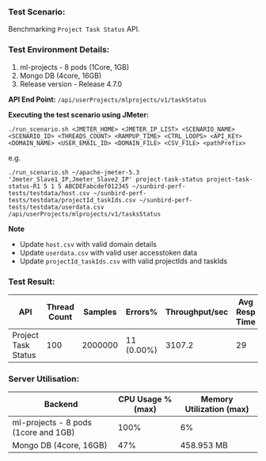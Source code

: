 ### Test Scenario:
Benchmarking `Project Task Status` API.

### Test Environment Details:
1. ml-projects - 8 pods (1Core, 1GB) 
2. Mongo DB (4core, 16GB)
3. Release version - Release 4.7.0

**API End Point:** `/api/userProjects/mlprojects/v1/taskStatus`

**Executing the test scenario using JMeter:**

```./run_scenario.sh <JMETER_HOME> <JMETER_IP_LIST> <SCENARIO_NAME> <SCENARIO_ID> <THREADS_COUNT> <RAMPUP_TIME> <CTRL_LOOPS> <API_KEY> <DOMAIN_NAME> <USER_EMAIL_ID> <DOMAIN_FILE> <CSV_FILE> <pathPrefix> ```

e.g.

```./run_scenario.sh ~/apache-jmeter-5.3 'Jmeter_Slave1_IP,Jmeter_Slave2_IP' project-task-status project-task-status-R1 5 1 5 ABCDEFabcdef012345 ~/sunbird-perf-tests/testdata/host.csv ~/sunbird-perf-tests/testdata/projectId_taskIds.csv ~/sunbird-perf-tests/testdata/userdata.csv /api/userProjects/mlprojects/v1/tasksStatus ```

**Note**
- Update `host.csv` with valid domain details
- Update `userdata.csv` with valid user accesstoken data
- Update `projectId_taskIds.csv` with valid projectIds and taskIds


### Test Result:
| API           | Thread Count  | Samples  | Errors%   | Throughput/sec  |Avg Resp Time  |   95th pct  |  99th pct   |
| ------------- | ------------- | -------- | --------- | --------------- |---------------|-------------|-------------|
| Project Task Status  | 100        |  2000000  | 11 (0.00%) | 3107.2      |     29    |   72    |	111|


### Server Utilisation:
| Backend          | CPU Usage %(max) | Memory Utilization (max) |
| ------------- | ------------- |------------- |
|ml-projects - 8 pods (1core and 1GB)|100%|6%|
|Mongo DB (4core, 16GB)| 47%| 458.953 MB |
